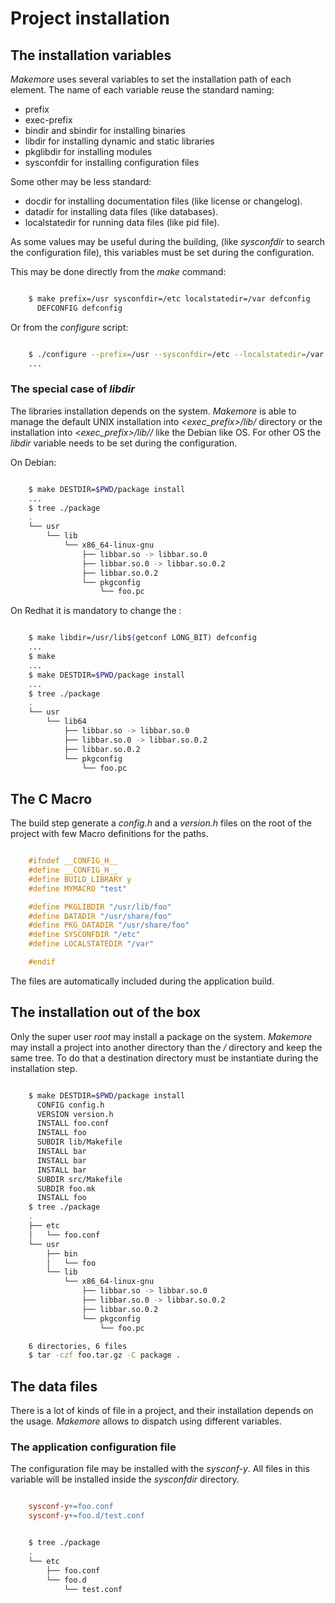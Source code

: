 # Project installation
## The installation variables
*Makemore* uses several variables to set the installation path of each element. The name of each variable reuse the standard naming:

 * prefix
 * exec-prefix
 * bindir and sbindir for installing binaries
 * libdir for installing dynamic and static libraries
 * pkglibdir for installing modules
 * sysconfdir for installing configuration files

Some other may be less standard:

 * docdir for installing documentation files (like license or changelog).
 * datadir for installing data files (like databases).
 * localstatedir for running data files (like pid file).

As some values may be useful during the building, (like *sysconfdir* to search the configuration file), this variables must be set during the configuration.


This may be done directly from the *make* command:  
```bash

	$ make prefix=/usr sysconfdir=/etc localstatedir=/var defconfig
	  DEFCONFIG defconfig
```

Or from the *configure* script:  

```bash

	$ ./configure --prefix=/usr --sysconfdir=/etc --localstatedir=/var
	...
```

### The special case of *libdir*
The libraries installation depends on the system. *Makemore* is able to
manage the default UNIX installation into *<exec\_prefix>/lib/* directory
or the installation into *<exec\_prefix>/lib/<architecture>/* like the
Debian like OS. For other OS the *libdir* variable needs to be set during
the configuration.

On Debian:  
```bash

	$ make DESTDIR=$PWD/package install
	...
	$ tree ./package
	.
	└── usr
		└── lib
			└── x86_64-linux-gnu
				├── libbar.so -> libbar.so.0
				├── libbar.so.0 -> libbar.so.0.2
				├── libbar.so.0.2
				└── pkgconfig
					└── foo.pc
```

On Redhat it is mandatory to change the :  
```bash

	$ make libdir=/usr/lib$(getconf LONG_BIT) defconfig
	...
	$ make
	...
	$ make DESTDIR=$PWD/package install
	...
	$ tree ./package
	.
	└── usr
		└── lib64
			├── libbar.so -> libbar.so.0
			├── libbar.so.0 -> libbar.so.0.2
			├── libbar.so.0.2
			└── pkgconfig
				└── foo.pc
```

## The C Macro
The build step generate a *config.h* and a *version.h* files on the root of the project with few Macro definitions for the paths.

```C

	#ifndef __CONFIG_H__
	#define __CONFIG_H__
	#define BUILD_LIBRARY y
	#define MYMACRO "test"

	#define PKGLIBDIR "/usr/lib/foo"
	#define DATADIR "/usr/share/foo"
	#define PKG_DATADIR "/usr/share/foo"
	#define SYSCONFDIR "/etc"
	#define LOCALSTATEDIR "/var"

	#endif
```

The files are automatically included during the application build.

## The installation out of the box
Only the super user *root* may install a package on the system. *Makemore* may install a project into another directory than the */* directory and keep the same tree. To do that a destination directory must be instantiate during the installation step.

```bash

	$ make DESTDIR=$PWD/package install
	  CONFIG config.h
	  VERSION version.h
	  INSTALL foo.conf
	  INSTALL foo
	  SUBDIR lib/Makefile
	  INSTALL bar
	  INSTALL bar
	  INSTALL bar
	  SUBDIR src/Makefile
	  SUBDIR foo.mk
	  INSTALL foo
	$ tree ./package
	.
	├── etc
	│   └── foo.conf
	└── usr
		├── bin
		│   └── foo
		└── lib
			└── x86_64-linux-gnu
				├── libbar.so -> libbar.so.0
				├── libbar.so.0 -> libbar.so.0.2
				├── libbar.so.0.2
				└── pkgconfig
					└── foo.pc

	6 directories, 6 files
	$ tar -czf foo.tar.gz -C package .
```

## The data files
There is a lot of kinds of file in a project, and their installation depends on the usage. *Makemore* allows to dispatch using different variables.

### The application configuration file
The configuration file may be installed with the *sysconf-y*. All files in this variable will be installed inside the *sysconfdir* directory.

```Makefile

	sysconf-y+=foo.conf
	sysconf-y+=foo.d/test.conf
```

```bash

	$ tree ./package
	.
	└── etc
		├── foo.conf
	    └── foo.d
		    └── test.conf
```
